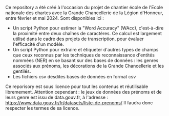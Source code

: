 Ce repository a été créé à l'occasion du projet de chantier école de l'Ecole nationale des chartes avec la Grande Chancellerie de la Légion d'Honneur, entre février et mai 2024.
Sont disponibles ici : 
- Un script Python pour estimer la "Word Accuracy" (WAcc), c'est-à-dire la proximité entre deux chaînes de caractères. Ce calcul est largement utilisé dans le cadre des projets de transcription, pour évaluer l'efficacité d'un modèle. 
- Un script Python pour extraire et étiqueter d'autres types de champs que ceux reconnus par les techniques de reconnaissance d'entités nommées (NER) en se basant sur des bases de données : les genres associés aux prénoms, les décorations de la Grande Chancellerie et les gentilés.
- Les fichiers csv desdites bases de données en format csv

Ce reporisory est sous licence pour tout les contenus et réutilisable libremement. 
Attention cependant : le jeux de données des prénoms et de leurs genre est issu de data.gouv.fr, à l'adresse : https://www.data.gouv.fr/fr/datasets/liste-de-prenoms/ 
Il faudra donc respecter les termes de sa licence. 
